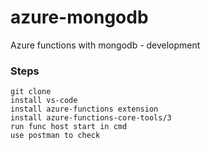 # azure-mongodb
Azure functions with mongodb - development
  
### Steps 
    git clone
    install vs-code
    install azure-functions extension
    install azure-functions-core-tools/3
    run func host start in cmd
    use postman to check
